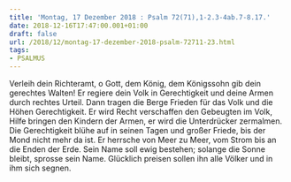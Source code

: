 ```yaml
---
title: 'Montag, 17 Dezember 2018 : Psalm 72(71),1-2.3-4ab.7-8.17.'
date: 2018-12-16T17:47:00.001+01:00
draft: false
url: /2018/12/montag-17-dezember-2018-psalm-72711-23.html
tags: 
- PSALMUS
---
```


Verleih dein Richteramt, o Gott, dem König, dem Königssohn gib dein gerechtes Walten! Er regiere dein Volk in Gerechtigkeit und deine Armen durch rechtes Urteil. Dann tragen die Berge Frieden für das Volk und die Höhen Gerechtigkeit. Er wird Recht verschaffen den Gebeugten im Volk, Hilfe bringen den Kindern der Armen, er wird die Unterdrücker zermalmen. Die Gerechtigkeit blühe auf in seinen Tagen und großer Friede, bis der Mond nicht mehr da ist. Er herrsche von Meer zu Meer, vom Strom bis an die Enden der Erde. Sein Name soll ewig bestehen; solange die Sonne bleibt, sprosse sein Name. Glücklich preisen sollen ihn alle Völker und in ihm sich segnen.